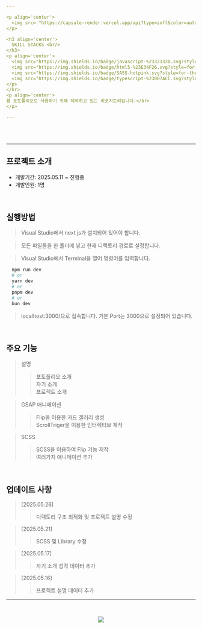 ```yaml
---

<p align='center'>
  <img src= "https://capsule-render.vercel.app/api?type=soft&color=auto&text=Web%20Portfolio%20Project&fontSize=50&animation=twinkling"/>
</p>

<h3 align='center'>
  SKILL STACKS <br/>
</h3>
<p align='center'>
  <img src="https://img.shields.io/badge/javascript-%23323330.svg?style=for-the-badge&logo=javascript&logoColor=%23F7DF1E"/>
  <img src="https://img.shields.io/badge/html5-%23E34F26.svg?style=for-the-badge&logo=html5&logoColor=white"/>
  <img src="https://img.shields.io/badge/SASS-hotpink.svg?style=for-the-badge&logo=SASS&logoColor=white"/>
  <img src="https://img.shields.io/badge/typescript-%23007ACC.svg?style=for-the-badge&logo=typescript&logoColor=white"/>
</p>
</br>
<p align='center'>
웹 포토폴리오로 사용하기 위해 제작하고 있는 리포지토리입니다.</br>
</p>

---
```


<br/><br/>

---

## 프로젝트 소개

- 개발기간: 2025.05.11 ~ 진행중
- 개발인원: 1명

<br/>

## 실행방법

> Visual Studio에서 next js가 설치되어 있어야 합니다.

> 모든 파일들을 한 폴더에 넣고 현재 디렉토리 경로로 설정합니다.

> Visual Studio에서 Terminal을 열어 명령어를 입력합니다.

```bash
  npm run dev
  # or
  yarn dev
  # or
  pnpm dev
  # or
  bun dev
```

> localhost:3000/으로 접속합니다.
> 기본 Port는 3000으로 설정되어 있습니다.

<br/>

## 주요 기능

> 설명
>
> > 포토폴리오 소개<br/>
> > 자기 소개<br/>
> > 프로젝트 소개<br/>

> GSAP 애니메이션
>
> > Flip을 이용한 카드 갤러리 생성<br/>
> > ScrollTriger을 이용한 인터렉티브 제작<br/>

> SCSS
>
> > SCSS을 이용하여 Flip 기능 제작<br/>
> > 여러가지 애니메이션 추가<br/>

<br/>

## 업데이트 사항

> [2025.05.26]
>
> > 디렉토리 구조 최적화 및 프로젝트 설명 수정

> [2025.05.21]
>
> > SCSS 및 Library 수정

> [2025.05.17]
>
> > 자기 소개 성격 데이터 추가

> [2025.05.16]
>
> > 프로젝트 설명 데이터 추가

---

<br/>

<p align='center'>
  <a href="https://minsehong.github.io/">
    <img src="https://capsule-render.vercel.app/api?type=cylinder&color=auto&text=More%20About%20Project&fontAlignY=45&fontSize=40&height=150&animation=blinking&desc=https://minsehong.github.io/&descAlignY=70">
    </img>
  </a>
</p>
